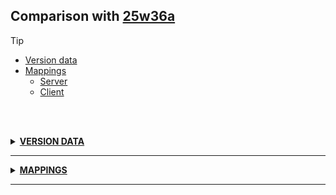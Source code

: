 ## Comparison with [25w36a](https://github.com/PixiGeko/Minecraft-generated-data/tree/25w36a)

> [!TIP]
> - [Version data](#version-data)
> - [Mappings](#mappings)
>   - [Server](#server-mappings)
>   - [Client](#client-mappings)

<br/><br/>
<details><summary><b><ins>VERSION DATA</ins></b><a name="version-data"></a></summary>
<br/>
<table><tr><th></th><th align="left">25w36a</th><th>25w36b</th></tr><tr><td>DataPack version</td><td><pre>{
  "major": 86,
  "minor": 0
}</pre></td><td><pre>{
  "major": 86,
  "minor": 0
}</pre></td></tr><tr><td>ResourcePack version</td><td><pre>{
  "major": 68,
  "minor": 0
}</pre></td><td><pre>{
  "major": 68,
  "minor": 0
}</pre></td></tr><tr><td>World version</td><td><pre>4545</pre></td><td><pre>4546</pre></td></tr><tr><td>Protocol version</td><td><pre>1073742090</pre></td><td><pre>1073742091</pre></td></tr></table>
</details>
<hr/>
<details><summary><b><ins>MAPPINGS</ins></b><a name="mappings"></a></summary>
<br/>
<h2>Server<a name="server-mappings"></a></h2>
<h2>Client<a name="client-mappings"></a></h2>
</details>
<hr/>